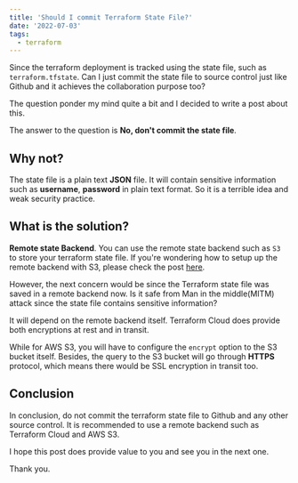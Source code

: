 ```yaml
---
title: 'Should I commit Terraform State File?'
date: '2022-07-03'
tags:
  - terraform
---
```


Since the terraform deployment is tracked using the state file, such as `terraform.tfstate`. Can I just commit the state file to source control just like Github and it achieves the collaboration purpose too?

The question ponder my mind quite a bit and I decided to write a post about this.

The answer to the question is **No, don't commit the state file**.

## Why not?

The state file is a plain text **JSON** file. It will contain sensitive information such as **username**, **password** in plain text format. So it is a terrible idea and weak security practice.

## What is the solution?

**Remote state Backend**. You can use the remote state backend such as `S3` to store your terraform state file. If you're wondering how to setup up the remote backend with S3, please check the post [here](https://tekloon.dev/terraform-store-state-aws-s3).

However, the next concern would be since the Terraform state file was saved in a remote backend now. Is it safe from Man in the middle(MITM) attack since the state file contains sensitive information?

It will depend on the remote backend itself. Terraform Cloud does provide both encryptions at rest and in transit.

While for AWS S3, you will have to configure the `encrypt` option to the S3 bucket itself. Besides, the query to the S3 bucket will go through **HTTPS** protocol, which means there would be SSL encryption in transit too.

## Conclusion

In conclusion, do not commit the terraform state file to Github and any other source control. It is recommended to use a remote backend such as Terraform Cloud and AWS S3.

I hope this post does provide value to you and see you in the next one.

Thank you.
